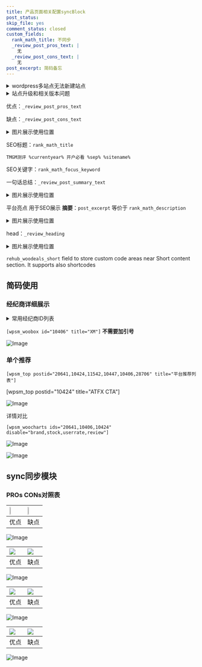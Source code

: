 ```yaml
---
title: 产品页面相关配置syncBlock
post_status: 
skip_file: yes
comment_status: closed
custom_fields:
  rank_math_title: 不同步
  _review_post_pros_text: |
    无
  _review_post_cons_text: |
    无
post_excerpt: 简码备忘
---
```

<details><summary>wordpress多站点无法新建站点</summary>

<li>和报错需要清理cookies一样的原因</li>
<li>wp-config.php里面<code>define( 'SUBDOMAIN_INSTALL', false );//子域名安装</code></li>
<li>新建子站点是用<code>define( 'SUBDOMAIN_INSTALL', true);//子域名安装</code> 完成以后，改成<code>false</code></li>
</details>

<details><summary>站点升级和相关版本问题</summary>

<p>wordpress：5.9.9
woocommerce：7.5.1
出现问题的地方：主题选项里面>><strong>Product layout >>compact style</strong></p>
<p>如何出现没有用过的字段 导致无法保存。先导出配置 然后进行修改，后面再次恢复即可。</p>
<p>出现部分字段无法显示时，需要返回默认布局后，对产品进行保存就好了。</p>
<p></p>
</details>

优点：`_review_post_pros_text`

缺点：`_review_post_cons_text`

<details><summary>图片展示使用位置</summary>

<img src="https://prod-files-secure.s3.us-west-2.amazonaws.com/39ed1227-6d7d-4570-be36-9ccd4a2c4241/f51d3d83-55d4-4bdf-9604-f37ec77ab556/Untitled.png?X-Amz-Algorithm=AWS4-HMAC-SHA256&X-Amz-Content-Sha256=UNSIGNED-PAYLOAD&X-Amz-Credential=ASIAZI2LB466YRFC4CTG%2F20250909%2Fus-west-2%2Fs3%2Faws4_request&X-Amz-Date=20250909T045519Z&X-Amz-Expires=3600&X-Amz-Security-Token=IQoJb3JpZ2luX2VjEGQaCXVzLXdlc3QtMiJGMEQCIGHzaXLuHQR1%2BaY05L6%2Fkk0gcDdRbVP7%2F%2BBj2d%2BZKKlPAiAPFoZRS7yES1DveMY78tmus7V7fsO8JY50Ln1I%2B3T%2BYCqIBAjN%2F%2F%2F%2F%2F%2F%2F%2F%2F%2F8BEAAaDDYzNzQyMzE4MzgwNSIM0HskIc1EbbVGNUotKtwDWj10dMaDGjPEZKbWGuK7mbIBAuSb33ND3Mv7ioZQk6xCPRRtf%2B39zA2McXbfXqD668S53YT4xtfBkOOK6uQAwrnyR7hLpCdOOh2C851Xhv%2F5LUyZ5rLYzUKUw5aVcHL8vyG%2FhKxcLOQWDrpWN46VDmOTlZW0WdOjOOMlRX5kxb%2BTZ48GE9EL8KqwqnY6XGH%2FLQhQgwcgbSSWhOIIa75PxbsXqCXvSkYe4BzimXKcfL7UediLtXtN3imAtHIhcihwOr97YmD2yMQVvWYqGcTIPlZjkbaFi72xsLbUd%2Bv4wDYKMP798eLgSRZAl9udvZyoAwVJFPyOxZR05ZzpGMGa0ev1Xy40pKnWovYRpGEE1E9hKYa4WPqcyQJ6Zkn3pwreZdHitzeUYDwcGoPd3I9rHmnJZuWkPblrMkcrwFm%2BPCZHWGXm3UgJHqAjH23lTJNuaBl4VD6smLMlyvwUGcEte4EZ27%2F2PDdB2qfhl2aUNakfHAqBuG9FWtX2J%2BV2bkGKEEKrWe87QxZfQUGzPJYlMR4Mx%2BSrHF94P85cTPM8xC02jwRYZqkoSPwCrPUQQOV6CoApupU7%2BgYn1jfq0cVywAgZpjJ4EzJhzTUvsPqSKkjkI6aMKxebu3RnZIEwkcb%2BxQY6pgFV2KmzZ7zEC7Zjh42y%2FlreOb4w76cO3yTwiukYGGmXv4rqJfb6BxI%2B8PV5hBHsJ770Vg67g0Wb9pSCNyL2pdrxdc4SoZ8PQym2yqlVYpklgV%2FwNvMuPHTNXmc4wOeui2m8mwPI%2F7JmlNd4CIJMaYHm5%2FXQpWe9sKsAloZU%2BtseWIYuTwuKvuQU8xWwchcZ5crbK6YzZdKXeUjilFqlkndse788aCYb&X-Amz-Signature=f92228503e144c11c3f8a91cc1c5893f10489e60930bc15bf31ebeda8858bdce&X-Amz-SignedHeaders=host&x-amz-checksum-mode=ENABLED&x-id=GetObject" alt="Image">
</details>

SEO标题：`rank_math_title`

`TMGM测评 %currentyear% 开户必看 %sep% %sitename%`

SEO关键字：`rank_math_focus_keyword`

一句话总结：`_review_post_summary_text`

<details><summary>图片展示使用位置</summary>

<img src="https://prod-files-secure.s3.us-west-2.amazonaws.com/39ed1227-6d7d-4570-be36-9ccd4a2c4241/4b96a922-296c-4f4e-8630-d1c870cbce01/Untitled.png?X-Amz-Algorithm=AWS4-HMAC-SHA256&X-Amz-Content-Sha256=UNSIGNED-PAYLOAD&X-Amz-Credential=ASIAZI2LB466VALQONS3%2F20250909%2Fus-west-2%2Fs3%2Faws4_request&X-Amz-Date=20250909T045519Z&X-Amz-Expires=3600&X-Amz-Security-Token=IQoJb3JpZ2luX2VjEGQaCXVzLXdlc3QtMiJIMEYCIQCZ6%2F%2BEjFbkCt73Denl56OL3NcLzDY93bV%2FTLDONn%2BSXQIhAKb8lwNOzpzbGYW%2BezTYsbb2ht8Dvk4wFquKmJGqqnPyKogECM3%2F%2F%2F%2F%2F%2F%2F%2F%2F%2FwEQABoMNjM3NDIzMTgzODA1Igz%2BANmE6ZX5iNLLDRkq3AM2xsPgy2JInuwSRBdvRvqqwewg6xYG03iq6rLHiHp1Qy7rtEfnCE7Mq1YADbUzDBIrque5vHcqLdNI7ionqDVA5yxvJTr37oY0ncgzBZ%2FNmmeV5M2k7r3K2SqVrJkJVWQVixqzmsaOqjxvI3ZWpkn%2FuoLyJ6WYzDrkDn%2FhB4VjSN3OEpJJPFJaLDxb2WGAgo4szcroAmFXbzVYQV8XJZsQ971OeGhFCLwvszqbJ6HoeLGGFZyGNJhAVBlnmjE%2FKvbVdx6WbksK3TfOOiUNCXd4Dfsz5mCQvVVk%2FWpCuxrdinxkMqReMk9dHY6PKiteQokpc7M5CQuHZtu%2BSHiQ78gTUQ1G5I6T8QtT%2BJqy6lGkAGcSkP5gn2ESrRKKybur%2FQpbXUu1EIFLVltXAXWjHujJB8UCEeVS8bmjJjDuNBSDaMwDXZWYok6FV9%2BivkBX984K84p4bhZuHCM%2FArAOiFbCLo3JitqPZH6oqRi1UvNlvyVvxK5%2F2THYGHFd7oI0mlVVn9CSYEgbBmDJCFQ4%2B17CgdSC%2B%2F%2Ba2%2F1e0z3qpnEIzssNV%2B086jOj0vD%2FG1V97%2FEQ4DYk92nA76CPwe78UGq348R3k4kpWNXjzpDDRLJ6GCKi0cH5IMOuuawE9DDax%2F7FBjqkAYobQvE2u7DwD7LX0HNv5sP4tbYDcdsVrPCBPIoSv1Z57fn2ZB3cw%2BuAvbInxSZupFPIKlOh1J2EbUapwM7pcRASp%2BJ1zHln1aMZdAbMFApTKgi3NuX9JnlKDJ6sv1ZvRRzkj4J7ZwYdQPaWKlNAuDT4Mywoe81UoQeq74nvkHcqsESTP%2BYPNCQRyD7%2BxNbEgdA5BqDlGQ50JKrLxSu1hCjYAmBL&X-Amz-Signature=c3312a6d93d624c8ce253704c688bc772e7e28a78649c4b66b92e89751be3f22&X-Amz-SignedHeaders=host&x-amz-checksum-mode=ENABLED&x-id=GetObject" alt="Image">
</details>

平台亮点 用于SEO展示 **摘要**：`post_excerpt`  等价于 `rank_math_description`

<details><summary>图片展示使用位置</summary>

<img src="https://prod-files-secure.s3.us-west-2.amazonaws.com/39ed1227-6d7d-4570-be36-9ccd4a2c4241/1ee11f63-b60a-4dfe-a7a7-d58ff23b5d88/Untitled.png?X-Amz-Algorithm=AWS4-HMAC-SHA256&X-Amz-Content-Sha256=UNSIGNED-PAYLOAD&X-Amz-Credential=ASIAZI2LB466S2I3VIO2%2F20250909%2Fus-west-2%2Fs3%2Faws4_request&X-Amz-Date=20250909T045520Z&X-Amz-Expires=3600&X-Amz-Security-Token=IQoJb3JpZ2luX2VjEGQaCXVzLXdlc3QtMiJHMEUCIQC30wMrw57A1c2XSkv63B6IKOUTblfaoiMDyd9ozc06%2FAIgBTpp7I%2BPyY8mz32MLfVc%2Brq96QVUlkVwbYRqcDm4OqAqiAQIzf%2F%2F%2F%2F%2F%2F%2F%2F%2F%2FARAAGgw2Mzc0MjMxODM4MDUiDGuhMej20n06vcu89SrcA0Le6i%2FK8jY02F29APqJ7Pp%2FqBoUHBlvxepotpWNJW55lPe8wNnIr3X4odeqaEyMkqGVmnI%2Blh5EKOJSnasVK4WnMplNtxxn%2BvLJic2gsO73m4E74G%2FfdlJhBPtQ5eX73kmzJ%2BxBuVE57QMF98B%2BAtg8KexZ7mExHQTFzZ3%2FpnFZmSc57XQAuHAk82lZ3TBRBSNi7rMqO6m6MF9OWVQKkW%2B2N2em83Wmpvx5BOpMMtftJOoGwmzuETE6N%2BhGsUxDNJQNtoMhl0c%2FI%2FuT0W88rvBbR6hMvsBX%2BNXD4dpICPt0k6WlhwAyDfiUIOoaw9LXO%2F8AkC9dA3PrW2Ijv6Oe%2B39sUKnoLsw6iY37V99%2BwhrmjwuTCBVMaVyX53Lig1LB5Wq3hoRVEn%2BUbUPIKJMQz7KZCKAtQFZxgOn0qLCeqMO0ozlSGUN1sn2zwA2LozxdjHZ8zUvp1SFP%2FNYE2A2JV2aN9%2BTa8AT31EdXoe9eeydsvU1EAEJumJ0ewcm5M0PL00HX74X9KYgHq5l4wxpNaKAhcELLO44zL6M%2FnorKTV8DVii3Dborz73Wg2cHcs7qVZOirjeiIoXjAmj01T02JRPvMW273vfqaAOuwlur4FIxErrAfkMCbRw1LIY3MK7G%2FsUGOqUBXU7S385387P4w7ZWg9l6f5XPYlK5ekrrnwYK67ijvJZbyo8VWlSFIbbbCs8feEjYz%2Bzz3SBdMoXPtcVqCgKVxLtqrFIjUQgBNI0BJWciaZQYK4Ay%2BB%2BAsdutg12usgRooec5OqlOLzvzvLm3Wq6vIFzIZz56QB8FVP%2FoxvgOosnJuH5G%2F0CZ6aeiTkeWi%2BXFlCIMaBWNDF5CaUzrFbKw8pfVbLih&X-Amz-Signature=dc8247e6d7299dd1a43598b251e78eeb9559251bf1cbc4fd4924e01418b60f0f&X-Amz-SignedHeaders=host&x-amz-checksum-mode=ENABLED&x-id=GetObject" alt="Image">
<img src="https://prod-files-secure.s3.us-west-2.amazonaws.com/39ed1227-6d7d-4570-be36-9ccd4a2c4241/ad4118b5-78d8-4fbe-801e-3b29b5d99c01/Untitled.png?X-Amz-Algorithm=AWS4-HMAC-SHA256&X-Amz-Content-Sha256=UNSIGNED-PAYLOAD&X-Amz-Credential=ASIAZI2LB466S2I3VIO2%2F20250909%2Fus-west-2%2Fs3%2Faws4_request&X-Amz-Date=20250909T045520Z&X-Amz-Expires=3600&X-Amz-Security-Token=IQoJb3JpZ2luX2VjEGQaCXVzLXdlc3QtMiJHMEUCIQC30wMrw57A1c2XSkv63B6IKOUTblfaoiMDyd9ozc06%2FAIgBTpp7I%2BPyY8mz32MLfVc%2Brq96QVUlkVwbYRqcDm4OqAqiAQIzf%2F%2F%2F%2F%2F%2F%2F%2F%2F%2FARAAGgw2Mzc0MjMxODM4MDUiDGuhMej20n06vcu89SrcA0Le6i%2FK8jY02F29APqJ7Pp%2FqBoUHBlvxepotpWNJW55lPe8wNnIr3X4odeqaEyMkqGVmnI%2Blh5EKOJSnasVK4WnMplNtxxn%2BvLJic2gsO73m4E74G%2FfdlJhBPtQ5eX73kmzJ%2BxBuVE57QMF98B%2BAtg8KexZ7mExHQTFzZ3%2FpnFZmSc57XQAuHAk82lZ3TBRBSNi7rMqO6m6MF9OWVQKkW%2B2N2em83Wmpvx5BOpMMtftJOoGwmzuETE6N%2BhGsUxDNJQNtoMhl0c%2FI%2FuT0W88rvBbR6hMvsBX%2BNXD4dpICPt0k6WlhwAyDfiUIOoaw9LXO%2F8AkC9dA3PrW2Ijv6Oe%2B39sUKnoLsw6iY37V99%2BwhrmjwuTCBVMaVyX53Lig1LB5Wq3hoRVEn%2BUbUPIKJMQz7KZCKAtQFZxgOn0qLCeqMO0ozlSGUN1sn2zwA2LozxdjHZ8zUvp1SFP%2FNYE2A2JV2aN9%2BTa8AT31EdXoe9eeydsvU1EAEJumJ0ewcm5M0PL00HX74X9KYgHq5l4wxpNaKAhcELLO44zL6M%2FnorKTV8DVii3Dborz73Wg2cHcs7qVZOirjeiIoXjAmj01T02JRPvMW273vfqaAOuwlur4FIxErrAfkMCbRw1LIY3MK7G%2FsUGOqUBXU7S385387P4w7ZWg9l6f5XPYlK5ekrrnwYK67ijvJZbyo8VWlSFIbbbCs8feEjYz%2Bzz3SBdMoXPtcVqCgKVxLtqrFIjUQgBNI0BJWciaZQYK4Ay%2BB%2BAsdutg12usgRooec5OqlOLzvzvLm3Wq6vIFzIZz56QB8FVP%2FoxvgOosnJuH5G%2F0CZ6aeiTkeWi%2BXFlCIMaBWNDF5CaUzrFbKw8pfVbLih&X-Amz-Signature=8da92d923fd03c0e4d978c29e5590a8aa6d0aea135847f3071925b4bcbed608b&X-Amz-SignedHeaders=host&x-amz-checksum-mode=ENABLED&x-id=GetObject" alt="Image">
<img src="https://prod-files-secure.s3.us-west-2.amazonaws.com/39ed1227-6d7d-4570-be36-9ccd4a2c4241/a38cf7c9-a79c-4b64-9e94-13589fe0758b/Untitled.png?X-Amz-Algorithm=AWS4-HMAC-SHA256&X-Amz-Content-Sha256=UNSIGNED-PAYLOAD&X-Amz-Credential=ASIAZI2LB466S2I3VIO2%2F20250909%2Fus-west-2%2Fs3%2Faws4_request&X-Amz-Date=20250909T045520Z&X-Amz-Expires=3600&X-Amz-Security-Token=IQoJb3JpZ2luX2VjEGQaCXVzLXdlc3QtMiJHMEUCIQC30wMrw57A1c2XSkv63B6IKOUTblfaoiMDyd9ozc06%2FAIgBTpp7I%2BPyY8mz32MLfVc%2Brq96QVUlkVwbYRqcDm4OqAqiAQIzf%2F%2F%2F%2F%2F%2F%2F%2F%2F%2FARAAGgw2Mzc0MjMxODM4MDUiDGuhMej20n06vcu89SrcA0Le6i%2FK8jY02F29APqJ7Pp%2FqBoUHBlvxepotpWNJW55lPe8wNnIr3X4odeqaEyMkqGVmnI%2Blh5EKOJSnasVK4WnMplNtxxn%2BvLJic2gsO73m4E74G%2FfdlJhBPtQ5eX73kmzJ%2BxBuVE57QMF98B%2BAtg8KexZ7mExHQTFzZ3%2FpnFZmSc57XQAuHAk82lZ3TBRBSNi7rMqO6m6MF9OWVQKkW%2B2N2em83Wmpvx5BOpMMtftJOoGwmzuETE6N%2BhGsUxDNJQNtoMhl0c%2FI%2FuT0W88rvBbR6hMvsBX%2BNXD4dpICPt0k6WlhwAyDfiUIOoaw9LXO%2F8AkC9dA3PrW2Ijv6Oe%2B39sUKnoLsw6iY37V99%2BwhrmjwuTCBVMaVyX53Lig1LB5Wq3hoRVEn%2BUbUPIKJMQz7KZCKAtQFZxgOn0qLCeqMO0ozlSGUN1sn2zwA2LozxdjHZ8zUvp1SFP%2FNYE2A2JV2aN9%2BTa8AT31EdXoe9eeydsvU1EAEJumJ0ewcm5M0PL00HX74X9KYgHq5l4wxpNaKAhcELLO44zL6M%2FnorKTV8DVii3Dborz73Wg2cHcs7qVZOirjeiIoXjAmj01T02JRPvMW273vfqaAOuwlur4FIxErrAfkMCbRw1LIY3MK7G%2FsUGOqUBXU7S385387P4w7ZWg9l6f5XPYlK5ekrrnwYK67ijvJZbyo8VWlSFIbbbCs8feEjYz%2Bzz3SBdMoXPtcVqCgKVxLtqrFIjUQgBNI0BJWciaZQYK4Ay%2BB%2BAsdutg12usgRooec5OqlOLzvzvLm3Wq6vIFzIZz56QB8FVP%2FoxvgOosnJuH5G%2F0CZ6aeiTkeWi%2BXFlCIMaBWNDF5CaUzrFbKw8pfVbLih&X-Amz-Signature=60b132049b707db7ec2aa7f9d8e210930d3db4b4adbdb4c87618f6a92977595c&X-Amz-SignedHeaders=host&x-amz-checksum-mode=ENABLED&x-id=GetObject" alt="Image">
<img src="https://prod-files-secure.s3.us-west-2.amazonaws.com/39ed1227-6d7d-4570-be36-9ccd4a2c4241/7da6fc1e-d2ac-42ae-8c75-cb5749aa18f6/Untitled.png?X-Amz-Algorithm=AWS4-HMAC-SHA256&X-Amz-Content-Sha256=UNSIGNED-PAYLOAD&X-Amz-Credential=ASIAZI2LB466S2I3VIO2%2F20250909%2Fus-west-2%2Fs3%2Faws4_request&X-Amz-Date=20250909T045520Z&X-Amz-Expires=3600&X-Amz-Security-Token=IQoJb3JpZ2luX2VjEGQaCXVzLXdlc3QtMiJHMEUCIQC30wMrw57A1c2XSkv63B6IKOUTblfaoiMDyd9ozc06%2FAIgBTpp7I%2BPyY8mz32MLfVc%2Brq96QVUlkVwbYRqcDm4OqAqiAQIzf%2F%2F%2F%2F%2F%2F%2F%2F%2F%2FARAAGgw2Mzc0MjMxODM4MDUiDGuhMej20n06vcu89SrcA0Le6i%2FK8jY02F29APqJ7Pp%2FqBoUHBlvxepotpWNJW55lPe8wNnIr3X4odeqaEyMkqGVmnI%2Blh5EKOJSnasVK4WnMplNtxxn%2BvLJic2gsO73m4E74G%2FfdlJhBPtQ5eX73kmzJ%2BxBuVE57QMF98B%2BAtg8KexZ7mExHQTFzZ3%2FpnFZmSc57XQAuHAk82lZ3TBRBSNi7rMqO6m6MF9OWVQKkW%2B2N2em83Wmpvx5BOpMMtftJOoGwmzuETE6N%2BhGsUxDNJQNtoMhl0c%2FI%2FuT0W88rvBbR6hMvsBX%2BNXD4dpICPt0k6WlhwAyDfiUIOoaw9LXO%2F8AkC9dA3PrW2Ijv6Oe%2B39sUKnoLsw6iY37V99%2BwhrmjwuTCBVMaVyX53Lig1LB5Wq3hoRVEn%2BUbUPIKJMQz7KZCKAtQFZxgOn0qLCeqMO0ozlSGUN1sn2zwA2LozxdjHZ8zUvp1SFP%2FNYE2A2JV2aN9%2BTa8AT31EdXoe9eeydsvU1EAEJumJ0ewcm5M0PL00HX74X9KYgHq5l4wxpNaKAhcELLO44zL6M%2FnorKTV8DVii3Dborz73Wg2cHcs7qVZOirjeiIoXjAmj01T02JRPvMW273vfqaAOuwlur4FIxErrAfkMCbRw1LIY3MK7G%2FsUGOqUBXU7S385387P4w7ZWg9l6f5XPYlK5ekrrnwYK67ijvJZbyo8VWlSFIbbbCs8feEjYz%2Bzz3SBdMoXPtcVqCgKVxLtqrFIjUQgBNI0BJWciaZQYK4Ay%2BB%2BAsdutg12usgRooec5OqlOLzvzvLm3Wq6vIFzIZz56QB8FVP%2FoxvgOosnJuH5G%2F0CZ6aeiTkeWi%2BXFlCIMaBWNDF5CaUzrFbKw8pfVbLih&X-Amz-Signature=23da1d42b33dd80c5fd4bd071b2b3c557c68070f4aa1a5ac563c6a361ecceacf&X-Amz-SignedHeaders=host&x-amz-checksum-mode=ENABLED&x-id=GetObject" alt="Image">
<img src="https://prod-files-secure.s3.us-west-2.amazonaws.com/39ed1227-6d7d-4570-be36-9ccd4a2c4241/7e97f40a-eaee-47f5-b2f9-475f96808fa7/Untitled.png?X-Amz-Algorithm=AWS4-HMAC-SHA256&X-Amz-Content-Sha256=UNSIGNED-PAYLOAD&X-Amz-Credential=ASIAZI2LB466S2I3VIO2%2F20250909%2Fus-west-2%2Fs3%2Faws4_request&X-Amz-Date=20250909T045520Z&X-Amz-Expires=3600&X-Amz-Security-Token=IQoJb3JpZ2luX2VjEGQaCXVzLXdlc3QtMiJHMEUCIQC30wMrw57A1c2XSkv63B6IKOUTblfaoiMDyd9ozc06%2FAIgBTpp7I%2BPyY8mz32MLfVc%2Brq96QVUlkVwbYRqcDm4OqAqiAQIzf%2F%2F%2F%2F%2F%2F%2F%2F%2F%2FARAAGgw2Mzc0MjMxODM4MDUiDGuhMej20n06vcu89SrcA0Le6i%2FK8jY02F29APqJ7Pp%2FqBoUHBlvxepotpWNJW55lPe8wNnIr3X4odeqaEyMkqGVmnI%2Blh5EKOJSnasVK4WnMplNtxxn%2BvLJic2gsO73m4E74G%2FfdlJhBPtQ5eX73kmzJ%2BxBuVE57QMF98B%2BAtg8KexZ7mExHQTFzZ3%2FpnFZmSc57XQAuHAk82lZ3TBRBSNi7rMqO6m6MF9OWVQKkW%2B2N2em83Wmpvx5BOpMMtftJOoGwmzuETE6N%2BhGsUxDNJQNtoMhl0c%2FI%2FuT0W88rvBbR6hMvsBX%2BNXD4dpICPt0k6WlhwAyDfiUIOoaw9LXO%2F8AkC9dA3PrW2Ijv6Oe%2B39sUKnoLsw6iY37V99%2BwhrmjwuTCBVMaVyX53Lig1LB5Wq3hoRVEn%2BUbUPIKJMQz7KZCKAtQFZxgOn0qLCeqMO0ozlSGUN1sn2zwA2LozxdjHZ8zUvp1SFP%2FNYE2A2JV2aN9%2BTa8AT31EdXoe9eeydsvU1EAEJumJ0ewcm5M0PL00HX74X9KYgHq5l4wxpNaKAhcELLO44zL6M%2FnorKTV8DVii3Dborz73Wg2cHcs7qVZOirjeiIoXjAmj01T02JRPvMW273vfqaAOuwlur4FIxErrAfkMCbRw1LIY3MK7G%2FsUGOqUBXU7S385387P4w7ZWg9l6f5XPYlK5ekrrnwYK67ijvJZbyo8VWlSFIbbbCs8feEjYz%2Bzz3SBdMoXPtcVqCgKVxLtqrFIjUQgBNI0BJWciaZQYK4Ay%2BB%2BAsdutg12usgRooec5OqlOLzvzvLm3Wq6vIFzIZz56QB8FVP%2FoxvgOosnJuH5G%2F0CZ6aeiTkeWi%2BXFlCIMaBWNDF5CaUzrFbKw8pfVbLih&X-Amz-Signature=6f53192a3d0401b610afa03b934de70ecb00bdc28579e8d87f5266c44c16a148&X-Amz-SignedHeaders=host&x-amz-checksum-mode=ENABLED&x-id=GetObject" alt="Image">
</details>

head：`_review_heading`

<details><summary>图片展示使用位置</summary>

<img src="https://prod-files-secure.s3.us-west-2.amazonaws.com/39ed1227-6d7d-4570-be36-9ccd4a2c4241/3a4650ad-9887-415c-889a-edd51fa54f27/Untitled.png?X-Amz-Algorithm=AWS4-HMAC-SHA256&X-Amz-Content-Sha256=UNSIGNED-PAYLOAD&X-Amz-Credential=ASIAZI2LB466WV4GONEH%2F20250909%2Fus-west-2%2Fs3%2Faws4_request&X-Amz-Date=20250909T045520Z&X-Amz-Expires=3600&X-Amz-Security-Token=IQoJb3JpZ2luX2VjEGQaCXVzLXdlc3QtMiJIMEYCIQC%2Bv%2FG2yiS1lhTg5iAANBHGxqZxOIE8reULfwUJsI%2FrxgIhAIxLRkGIMvlHkREsQBKh5yU47UtULxJyVsl09Jb%2FC%2F1OKogECM3%2F%2F%2F%2F%2F%2F%2F%2F%2F%2FwEQABoMNjM3NDIzMTgzODA1IgwDq3A6m6KLpIm2D7Qq3AOOQf%2FG5JZmfdckcJLVPOB5jo6EL4uR4a5n5hkNcg31%2FZyMU6hrmo0hAurUdFozEEb2g6%2ByLPQLD74uzdnpM9Ih7cdxLgDniFYy334aIxv13j9QWxZ97b4dgLrs6uqbVheM8Z%2Bk6ZaCp9zxr1LljwSJUfQc5%2FtUdp6wZEbWFkM6JL%2FQAGNhUrN7LcbNHdkGsb6474Z3x%2FcTbEuwYWjIb3YnIgbCPc4kB4WMywkM46OR0TQhtUUH%2FPlVAA7%2BDepr2d8on02L7IEeU0R1XPNa7dYnV%2FQb01Gx4kw86pdqgen2H1UH1RRGbqLCXyO%2F2hQuyb2KEm8pX2g33%2FMx4BO9p7KnKWG08%2F3q366FkWvosg6JrntO92tbVQ1vWqQB5fApFIMRPrYFho2QYfX27%2BWnPEYJJv4EyDw9axBqvmG0slZIzyLya2E1okBAjeS4ysl6kBhPsQcZtjy%2Fp%2BTFcwdzS2JFXmBTWZ8Te2dySdwJYs6OHCb5bRSr1YDJDAoEsEOgJol4LN1ZU2q6VC6%2FkLkAT87GltzxnvBrmSfqqMKRzTzLDs0anap%2F7VaHUZw%2FmitMqdogQsIba66u7adXGtX4%2FRF9Hsj7d0uBigIFeHEfmo66H5aEq%2FbqNx2FTv62ZjD3xv7FBjqkAY4pwRCeDF4GYG9PNew79gQ7417AzvxfrHoovIVlZaRMbAMVXYy2TeJQysW4KfBf84KjkA7Zr%2FL2vRM6AWdlz2Y%2BxOxVlKjKdqM9cXVv4%2BFOIayYKs%2Bi1C1ulY%2BVsZKD5Yy5u%2BuNmMdeE5Kd36ef4vYuVdCIQSnqvbXxtfYsvaQfQb%2BF36ERuy%2BI%2FGgFdGqI4fegydj1aNAHcdwqkBcr6K41Yi0K&X-Amz-Signature=fadc1295761d9c7f0c8317c84619b59b1b9ec564777b2c762e72d50c20fa8526&X-Amz-SignedHeaders=host&x-amz-checksum-mode=ENABLED&x-id=GetObject" alt="Image">
</details>

`rehub_woodeals_short`	field to store custom code areas near Short content section. It supports also shortcodes



## 简码使用

### 经纪商详细展示

<details><summary>常用经纪商ID列表</summary>

<pre><code class="php">嘉盛 ===> 20641  [wpsm_woobox id="20641" title="嘉盛"]
易信easymarkets ===> 11542  [wpsm_woobox id="11542" title="易信easymarkets"]
ATFX外汇 ===> 10424  [wpsm_woobox id="10424" title="ATFX"]
XM ===> 10406  [wpsm_woobox id="10406" title="XM"]
TMGM ===> 29622  [wpsm_woobox id="29622" title="TMGM"]
HYCM ===> 10447  [wpsm_woobox id="10447" title="HYCM"]
fpmarkets澳福外汇 ===> 20639  [wpsm_woobox id="20639" title="fpmarkets澳福外汇"]</code></pre>
</details>

`[wpsm_woobox id="10406" title="XM"]` **不需要加引号**

![Image](https://prod-files-secure.s3.us-west-2.amazonaws.com/39ed1227-6d7d-4570-be36-9ccd4a2c4241/4f898f9d-0fa7-4e43-acd3-ac6bc7be575a/Untitled.png?X-Amz-Algorithm=AWS4-HMAC-SHA256&X-Amz-Content-Sha256=UNSIGNED-PAYLOAD&X-Amz-Credential=ASIAZI2LB4665GQD5WQV%2F20250909%2Fus-west-2%2Fs3%2Faws4_request&X-Amz-Date=20250909T045516Z&X-Amz-Expires=3600&X-Amz-Security-Token=IQoJb3JpZ2luX2VjEGQaCXVzLXdlc3QtMiJHMEUCIFyF3sq4ZFz%2F99WB6NUB5ePc9h5lT6oqBIDT8qvZv7CzAiEAyump6YcCWqIPiYp8XulYM4bwl9fK7sLwZEAd4UdneeoqiAQIzf%2F%2F%2F%2F%2F%2F%2F%2F%2F%2FARAAGgw2Mzc0MjMxODM4MDUiDK471KqVcivojtW2XircA4OIOY8bX0COq0Dv%2BDZBfsXONkUjm3ygfKF0J%2F1fES9wJ69Ds%2FA%2F7L09h09w9bfC10cGZBpTM9AD6Cw15mYVb5XWr97i3WILOIK5eTr%2BnpB7uqz00biBU6L69bY6x1srpPaqxKJfNrPR2LVB9%2BEepfHlP5QYFypn28NvWXxB7pb%2B1iOrEQQVE7HCsEhXRArF015jfgFSTjS53zOvCB8WwZumu61klDPw7vUJLNKupczfDCylF5MWb%2BbzMznRSwRckG570ofIbl9SoFmseK4y9%2FgJJEG3vQ4LYBd1YGlb2U38Qak37GCzm%2BS7cTjMtdPO2uUN3SxakOe%2BK5w6usJTh2BDy3%2FLq%2FB7bwzTi5KIyWhtlBAK3ZnW18g4Q%2F0WvG5HCLyPtJhu3AdErPkaNeckyltqeC6C8eRW6%2B9vkZNn419KS%2BCsIJsSAS0%2FiijfUP2LaWWtnrKzjukqzklJWpCiMaJrO4e%2Bfygaufk%2F7zO9ZDtKE1HXIUPcEhCmDW3VyNwJLtuWYtJvQLGI%2Bb%2FhpTjeO%2FVyus4xIl6SpnXXlCz%2BI%2B93Zf5T2rvbr24xGBrvfkNM3CtybSU60UCQxBwQA%2FSoVuAXDT4ne6TAsxPAvwZrYb4ilFfsqTFs1Y9wl3OpMOHG%2FsUGOqUBrLpHqLxLk%2BC5QqpV6CDoEllh5Aevfd6Z1ehTji5q2uvRXxt62N%2B37YuMwJUvrvseLy8TKuP5xN94oVrsQ7q5rSm6lBZ0Cw58rpfVzoGArAZdsGDgq7lf5nqUSk42pJaov6UYwu%2BDotGGkwvLrJsfSrxlBs%2FCPeyL15Bew%2FlYzUCLcW46avTd0YbptjUqJH8cWdbyippd4rHj4y%2FYFtubC2ybCk9H&X-Amz-Signature=5f8f94705fdd08a2c2f45255df1f791bf8dac47281ab0ef178cdb3a17fb6fb84&X-Amz-SignedHeaders=host&x-amz-checksum-mode=ENABLED&x-id=GetObject)

### 单个推荐
`[wpsm_top postid="20641,10424,11542,10447,10406,28706" title="平台推荐列表"]`

[wpsm_top postid="10424" title="ATFX CTA"]

![Image](https://prod-files-secure.s3.us-west-2.amazonaws.com/39ed1227-6d7d-4570-be36-9ccd4a2c4241/5ac620dc-51a8-48b6-b55d-91f47299193c/Untitled.png?X-Amz-Algorithm=AWS4-HMAC-SHA256&X-Amz-Content-Sha256=UNSIGNED-PAYLOAD&X-Amz-Credential=ASIAZI2LB4665GQD5WQV%2F20250909%2Fus-west-2%2Fs3%2Faws4_request&X-Amz-Date=20250909T045516Z&X-Amz-Expires=3600&X-Amz-Security-Token=IQoJb3JpZ2luX2VjEGQaCXVzLXdlc3QtMiJHMEUCIFyF3sq4ZFz%2F99WB6NUB5ePc9h5lT6oqBIDT8qvZv7CzAiEAyump6YcCWqIPiYp8XulYM4bwl9fK7sLwZEAd4UdneeoqiAQIzf%2F%2F%2F%2F%2F%2F%2F%2F%2F%2FARAAGgw2Mzc0MjMxODM4MDUiDK471KqVcivojtW2XircA4OIOY8bX0COq0Dv%2BDZBfsXONkUjm3ygfKF0J%2F1fES9wJ69Ds%2FA%2F7L09h09w9bfC10cGZBpTM9AD6Cw15mYVb5XWr97i3WILOIK5eTr%2BnpB7uqz00biBU6L69bY6x1srpPaqxKJfNrPR2LVB9%2BEepfHlP5QYFypn28NvWXxB7pb%2B1iOrEQQVE7HCsEhXRArF015jfgFSTjS53zOvCB8WwZumu61klDPw7vUJLNKupczfDCylF5MWb%2BbzMznRSwRckG570ofIbl9SoFmseK4y9%2FgJJEG3vQ4LYBd1YGlb2U38Qak37GCzm%2BS7cTjMtdPO2uUN3SxakOe%2BK5w6usJTh2BDy3%2FLq%2FB7bwzTi5KIyWhtlBAK3ZnW18g4Q%2F0WvG5HCLyPtJhu3AdErPkaNeckyltqeC6C8eRW6%2B9vkZNn419KS%2BCsIJsSAS0%2FiijfUP2LaWWtnrKzjukqzklJWpCiMaJrO4e%2Bfygaufk%2F7zO9ZDtKE1HXIUPcEhCmDW3VyNwJLtuWYtJvQLGI%2Bb%2FhpTjeO%2FVyus4xIl6SpnXXlCz%2BI%2B93Zf5T2rvbr24xGBrvfkNM3CtybSU60UCQxBwQA%2FSoVuAXDT4ne6TAsxPAvwZrYb4ilFfsqTFs1Y9wl3OpMOHG%2FsUGOqUBrLpHqLxLk%2BC5QqpV6CDoEllh5Aevfd6Z1ehTji5q2uvRXxt62N%2B37YuMwJUvrvseLy8TKuP5xN94oVrsQ7q5rSm6lBZ0Cw58rpfVzoGArAZdsGDgq7lf5nqUSk42pJaov6UYwu%2BDotGGkwvLrJsfSrxlBs%2FCPeyL15Bew%2FlYzUCLcW46avTd0YbptjUqJH8cWdbyippd4rHj4y%2FYFtubC2ybCk9H&X-Amz-Signature=41ba347e0cd289851db28fecffceab575eebf22e859fee1e8a4475c3af9926cb&X-Amz-SignedHeaders=host&x-amz-checksum-mode=ENABLED&x-id=GetObject)

详情对比

`[wpsm_woocharts ids="20641,10406,10424" disable="brand,stock,userrate,review"]`

![Image](https://prod-files-secure.s3.us-west-2.amazonaws.com/39ed1227-6d7d-4570-be36-9ccd4a2c4241/bf3ba45f-b9f3-4295-8aef-b4a495fd25f4/Untitled.png?X-Amz-Algorithm=AWS4-HMAC-SHA256&X-Amz-Content-Sha256=UNSIGNED-PAYLOAD&X-Amz-Credential=ASIAZI2LB4665GQD5WQV%2F20250909%2Fus-west-2%2Fs3%2Faws4_request&X-Amz-Date=20250909T045516Z&X-Amz-Expires=3600&X-Amz-Security-Token=IQoJb3JpZ2luX2VjEGQaCXVzLXdlc3QtMiJHMEUCIFyF3sq4ZFz%2F99WB6NUB5ePc9h5lT6oqBIDT8qvZv7CzAiEAyump6YcCWqIPiYp8XulYM4bwl9fK7sLwZEAd4UdneeoqiAQIzf%2F%2F%2F%2F%2F%2F%2F%2F%2F%2FARAAGgw2Mzc0MjMxODM4MDUiDK471KqVcivojtW2XircA4OIOY8bX0COq0Dv%2BDZBfsXONkUjm3ygfKF0J%2F1fES9wJ69Ds%2FA%2F7L09h09w9bfC10cGZBpTM9AD6Cw15mYVb5XWr97i3WILOIK5eTr%2BnpB7uqz00biBU6L69bY6x1srpPaqxKJfNrPR2LVB9%2BEepfHlP5QYFypn28NvWXxB7pb%2B1iOrEQQVE7HCsEhXRArF015jfgFSTjS53zOvCB8WwZumu61klDPw7vUJLNKupczfDCylF5MWb%2BbzMznRSwRckG570ofIbl9SoFmseK4y9%2FgJJEG3vQ4LYBd1YGlb2U38Qak37GCzm%2BS7cTjMtdPO2uUN3SxakOe%2BK5w6usJTh2BDy3%2FLq%2FB7bwzTi5KIyWhtlBAK3ZnW18g4Q%2F0WvG5HCLyPtJhu3AdErPkaNeckyltqeC6C8eRW6%2B9vkZNn419KS%2BCsIJsSAS0%2FiijfUP2LaWWtnrKzjukqzklJWpCiMaJrO4e%2Bfygaufk%2F7zO9ZDtKE1HXIUPcEhCmDW3VyNwJLtuWYtJvQLGI%2Bb%2FhpTjeO%2FVyus4xIl6SpnXXlCz%2BI%2B93Zf5T2rvbr24xGBrvfkNM3CtybSU60UCQxBwQA%2FSoVuAXDT4ne6TAsxPAvwZrYb4ilFfsqTFs1Y9wl3OpMOHG%2FsUGOqUBrLpHqLxLk%2BC5QqpV6CDoEllh5Aevfd6Z1ehTji5q2uvRXxt62N%2B37YuMwJUvrvseLy8TKuP5xN94oVrsQ7q5rSm6lBZ0Cw58rpfVzoGArAZdsGDgq7lf5nqUSk42pJaov6UYwu%2BDotGGkwvLrJsfSrxlBs%2FCPeyL15Bew%2FlYzUCLcW46avTd0YbptjUqJH8cWdbyippd4rHj4y%2FYFtubC2ybCk9H&X-Amz-Signature=b304094daa036ea8bfb1892f246095180c27d689543283c52dbac1aebefc17c0&X-Amz-SignedHeaders=host&x-amz-checksum-mode=ENABLED&x-id=GetObject)

![Image](https://prod-files-secure.s3.us-west-2.amazonaws.com/39ed1227-6d7d-4570-be36-9ccd4a2c4241/30bc56ef-f383-4b48-9768-2ebc9e436ec0/Untitled.png?X-Amz-Algorithm=AWS4-HMAC-SHA256&X-Amz-Content-Sha256=UNSIGNED-PAYLOAD&X-Amz-Credential=ASIAZI2LB4665GQD5WQV%2F20250909%2Fus-west-2%2Fs3%2Faws4_request&X-Amz-Date=20250909T045516Z&X-Amz-Expires=3600&X-Amz-Security-Token=IQoJb3JpZ2luX2VjEGQaCXVzLXdlc3QtMiJHMEUCIFyF3sq4ZFz%2F99WB6NUB5ePc9h5lT6oqBIDT8qvZv7CzAiEAyump6YcCWqIPiYp8XulYM4bwl9fK7sLwZEAd4UdneeoqiAQIzf%2F%2F%2F%2F%2F%2F%2F%2F%2F%2FARAAGgw2Mzc0MjMxODM4MDUiDK471KqVcivojtW2XircA4OIOY8bX0COq0Dv%2BDZBfsXONkUjm3ygfKF0J%2F1fES9wJ69Ds%2FA%2F7L09h09w9bfC10cGZBpTM9AD6Cw15mYVb5XWr97i3WILOIK5eTr%2BnpB7uqz00biBU6L69bY6x1srpPaqxKJfNrPR2LVB9%2BEepfHlP5QYFypn28NvWXxB7pb%2B1iOrEQQVE7HCsEhXRArF015jfgFSTjS53zOvCB8WwZumu61klDPw7vUJLNKupczfDCylF5MWb%2BbzMznRSwRckG570ofIbl9SoFmseK4y9%2FgJJEG3vQ4LYBd1YGlb2U38Qak37GCzm%2BS7cTjMtdPO2uUN3SxakOe%2BK5w6usJTh2BDy3%2FLq%2FB7bwzTi5KIyWhtlBAK3ZnW18g4Q%2F0WvG5HCLyPtJhu3AdErPkaNeckyltqeC6C8eRW6%2B9vkZNn419KS%2BCsIJsSAS0%2FiijfUP2LaWWtnrKzjukqzklJWpCiMaJrO4e%2Bfygaufk%2F7zO9ZDtKE1HXIUPcEhCmDW3VyNwJLtuWYtJvQLGI%2Bb%2FhpTjeO%2FVyus4xIl6SpnXXlCz%2BI%2B93Zf5T2rvbr24xGBrvfkNM3CtybSU60UCQxBwQA%2FSoVuAXDT4ne6TAsxPAvwZrYb4ilFfsqTFs1Y9wl3OpMOHG%2FsUGOqUBrLpHqLxLk%2BC5QqpV6CDoEllh5Aevfd6Z1ehTji5q2uvRXxt62N%2B37YuMwJUvrvseLy8TKuP5xN94oVrsQ7q5rSm6lBZ0Cw58rpfVzoGArAZdsGDgq7lf5nqUSk42pJaov6UYwu%2BDotGGkwvLrJsfSrxlBs%2FCPeyL15Bew%2FlYzUCLcW46avTd0YbptjUqJH8cWdbyippd4rHj4y%2FYFtubC2ybCk9H&X-Amz-Signature=14e5970a3b5868e893287d9e130886001e6a01caea471c484a7344fff129681e&X-Amz-SignedHeaders=host&x-amz-checksum-mode=ENABLED&x-id=GetObject)

## sync同步模块

### PROs CONs对照表

| <img src="https://cdn.ifttt.fun/gh/jarlin8/OSS@main/icons/customize/pros.svg" height="auto" width="37.3%"> | <img src="https://cdn.ifttt.fun/gh/jarlin8/OSS@main/icons/customize/cons.svg" height="auto" width="28.8%"> |
| :--- | :--- |
| 优点 | 缺点 |

![Image](https://prod-files-secure.s3.us-west-2.amazonaws.com/39ed1227-6d7d-4570-be36-9ccd4a2c4241/8742b755-dfb5-4004-9a5f-d6e561664bd8/Untitled.png?X-Amz-Algorithm=AWS4-HMAC-SHA256&X-Amz-Content-Sha256=UNSIGNED-PAYLOAD&X-Amz-Credential=ASIAZI2LB4665GQD5WQV%2F20250909%2Fus-west-2%2Fs3%2Faws4_request&X-Amz-Date=20250909T045516Z&X-Amz-Expires=3600&X-Amz-Security-Token=IQoJb3JpZ2luX2VjEGQaCXVzLXdlc3QtMiJHMEUCIFyF3sq4ZFz%2F99WB6NUB5ePc9h5lT6oqBIDT8qvZv7CzAiEAyump6YcCWqIPiYp8XulYM4bwl9fK7sLwZEAd4UdneeoqiAQIzf%2F%2F%2F%2F%2F%2F%2F%2F%2F%2FARAAGgw2Mzc0MjMxODM4MDUiDK471KqVcivojtW2XircA4OIOY8bX0COq0Dv%2BDZBfsXONkUjm3ygfKF0J%2F1fES9wJ69Ds%2FA%2F7L09h09w9bfC10cGZBpTM9AD6Cw15mYVb5XWr97i3WILOIK5eTr%2BnpB7uqz00biBU6L69bY6x1srpPaqxKJfNrPR2LVB9%2BEepfHlP5QYFypn28NvWXxB7pb%2B1iOrEQQVE7HCsEhXRArF015jfgFSTjS53zOvCB8WwZumu61klDPw7vUJLNKupczfDCylF5MWb%2BbzMznRSwRckG570ofIbl9SoFmseK4y9%2FgJJEG3vQ4LYBd1YGlb2U38Qak37GCzm%2BS7cTjMtdPO2uUN3SxakOe%2BK5w6usJTh2BDy3%2FLq%2FB7bwzTi5KIyWhtlBAK3ZnW18g4Q%2F0WvG5HCLyPtJhu3AdErPkaNeckyltqeC6C8eRW6%2B9vkZNn419KS%2BCsIJsSAS0%2FiijfUP2LaWWtnrKzjukqzklJWpCiMaJrO4e%2Bfygaufk%2F7zO9ZDtKE1HXIUPcEhCmDW3VyNwJLtuWYtJvQLGI%2Bb%2FhpTjeO%2FVyus4xIl6SpnXXlCz%2BI%2B93Zf5T2rvbr24xGBrvfkNM3CtybSU60UCQxBwQA%2FSoVuAXDT4ne6TAsxPAvwZrYb4ilFfsqTFs1Y9wl3OpMOHG%2FsUGOqUBrLpHqLxLk%2BC5QqpV6CDoEllh5Aevfd6Z1ehTji5q2uvRXxt62N%2B37YuMwJUvrvseLy8TKuP5xN94oVrsQ7q5rSm6lBZ0Cw58rpfVzoGArAZdsGDgq7lf5nqUSk42pJaov6UYwu%2BDotGGkwvLrJsfSrxlBs%2FCPeyL15Bew%2FlYzUCLcW46avTd0YbptjUqJH8cWdbyippd4rHj4y%2FYFtubC2ybCk9H&X-Amz-Signature=e8ba881cd48e1abd3653cb33a50570132ce47d55d2e2b9f0e36b7a5667c9e037&X-Amz-SignedHeaders=host&x-amz-checksum-mode=ENABLED&x-id=GetObject)

| <img src="https://cdn.ifttt.fun/gh/jarlin8/OSS@main/icons/customize/pros1.svg" height="auto"> | <img src="https://cdn.ifttt.fun/gh/jarlin8/OSS@main/icons/customize/cons1.svg" height="auto"> |
| :--- | :--- |
| 优点 | 缺点 |

![Image](https://prod-files-secure.s3.us-west-2.amazonaws.com/39ed1227-6d7d-4570-be36-9ccd4a2c4241/806358f8-c9c4-4e17-bb35-c6c76a5397a5/Untitled.png?X-Amz-Algorithm=AWS4-HMAC-SHA256&X-Amz-Content-Sha256=UNSIGNED-PAYLOAD&X-Amz-Credential=ASIAZI2LB4665GQD5WQV%2F20250909%2Fus-west-2%2Fs3%2Faws4_request&X-Amz-Date=20250909T045516Z&X-Amz-Expires=3600&X-Amz-Security-Token=IQoJb3JpZ2luX2VjEGQaCXVzLXdlc3QtMiJHMEUCIFyF3sq4ZFz%2F99WB6NUB5ePc9h5lT6oqBIDT8qvZv7CzAiEAyump6YcCWqIPiYp8XulYM4bwl9fK7sLwZEAd4UdneeoqiAQIzf%2F%2F%2F%2F%2F%2F%2F%2F%2F%2FARAAGgw2Mzc0MjMxODM4MDUiDK471KqVcivojtW2XircA4OIOY8bX0COq0Dv%2BDZBfsXONkUjm3ygfKF0J%2F1fES9wJ69Ds%2FA%2F7L09h09w9bfC10cGZBpTM9AD6Cw15mYVb5XWr97i3WILOIK5eTr%2BnpB7uqz00biBU6L69bY6x1srpPaqxKJfNrPR2LVB9%2BEepfHlP5QYFypn28NvWXxB7pb%2B1iOrEQQVE7HCsEhXRArF015jfgFSTjS53zOvCB8WwZumu61klDPw7vUJLNKupczfDCylF5MWb%2BbzMznRSwRckG570ofIbl9SoFmseK4y9%2FgJJEG3vQ4LYBd1YGlb2U38Qak37GCzm%2BS7cTjMtdPO2uUN3SxakOe%2BK5w6usJTh2BDy3%2FLq%2FB7bwzTi5KIyWhtlBAK3ZnW18g4Q%2F0WvG5HCLyPtJhu3AdErPkaNeckyltqeC6C8eRW6%2B9vkZNn419KS%2BCsIJsSAS0%2FiijfUP2LaWWtnrKzjukqzklJWpCiMaJrO4e%2Bfygaufk%2F7zO9ZDtKE1HXIUPcEhCmDW3VyNwJLtuWYtJvQLGI%2Bb%2FhpTjeO%2FVyus4xIl6SpnXXlCz%2BI%2B93Zf5T2rvbr24xGBrvfkNM3CtybSU60UCQxBwQA%2FSoVuAXDT4ne6TAsxPAvwZrYb4ilFfsqTFs1Y9wl3OpMOHG%2FsUGOqUBrLpHqLxLk%2BC5QqpV6CDoEllh5Aevfd6Z1ehTji5q2uvRXxt62N%2B37YuMwJUvrvseLy8TKuP5xN94oVrsQ7q5rSm6lBZ0Cw58rpfVzoGArAZdsGDgq7lf5nqUSk42pJaov6UYwu%2BDotGGkwvLrJsfSrxlBs%2FCPeyL15Bew%2FlYzUCLcW46avTd0YbptjUqJH8cWdbyippd4rHj4y%2FYFtubC2ybCk9H&X-Amz-Signature=ff7a4f4c1746d6ad1634e58752e154c0d38af91e4e6456a47975dc22fb7e36fd&X-Amz-SignedHeaders=host&x-amz-checksum-mode=ENABLED&x-id=GetObject)

| <img src="https://cdn.ifttt.fun/gh/jarlin8/OSS@main/icons/customize/pros2.svg" height="auto"> | <img src="https://cdn.ifttt.fun/gh/jarlin8/OSS@main/icons/customize/cons2.svg" height="auto"> |
| :--- | :--- |
| 优点 | 缺点 |

![Image](https://prod-files-secure.s3.us-west-2.amazonaws.com/39ed1227-6d7d-4570-be36-9ccd4a2c4241/a9245ec9-70dd-4005-b534-0d54315fc5f3/Untitled.png?X-Amz-Algorithm=AWS4-HMAC-SHA256&X-Amz-Content-Sha256=UNSIGNED-PAYLOAD&X-Amz-Credential=ASIAZI2LB4665GQD5WQV%2F20250909%2Fus-west-2%2Fs3%2Faws4_request&X-Amz-Date=20250909T045516Z&X-Amz-Expires=3600&X-Amz-Security-Token=IQoJb3JpZ2luX2VjEGQaCXVzLXdlc3QtMiJHMEUCIFyF3sq4ZFz%2F99WB6NUB5ePc9h5lT6oqBIDT8qvZv7CzAiEAyump6YcCWqIPiYp8XulYM4bwl9fK7sLwZEAd4UdneeoqiAQIzf%2F%2F%2F%2F%2F%2F%2F%2F%2F%2FARAAGgw2Mzc0MjMxODM4MDUiDK471KqVcivojtW2XircA4OIOY8bX0COq0Dv%2BDZBfsXONkUjm3ygfKF0J%2F1fES9wJ69Ds%2FA%2F7L09h09w9bfC10cGZBpTM9AD6Cw15mYVb5XWr97i3WILOIK5eTr%2BnpB7uqz00biBU6L69bY6x1srpPaqxKJfNrPR2LVB9%2BEepfHlP5QYFypn28NvWXxB7pb%2B1iOrEQQVE7HCsEhXRArF015jfgFSTjS53zOvCB8WwZumu61klDPw7vUJLNKupczfDCylF5MWb%2BbzMznRSwRckG570ofIbl9SoFmseK4y9%2FgJJEG3vQ4LYBd1YGlb2U38Qak37GCzm%2BS7cTjMtdPO2uUN3SxakOe%2BK5w6usJTh2BDy3%2FLq%2FB7bwzTi5KIyWhtlBAK3ZnW18g4Q%2F0WvG5HCLyPtJhu3AdErPkaNeckyltqeC6C8eRW6%2B9vkZNn419KS%2BCsIJsSAS0%2FiijfUP2LaWWtnrKzjukqzklJWpCiMaJrO4e%2Bfygaufk%2F7zO9ZDtKE1HXIUPcEhCmDW3VyNwJLtuWYtJvQLGI%2Bb%2FhpTjeO%2FVyus4xIl6SpnXXlCz%2BI%2B93Zf5T2rvbr24xGBrvfkNM3CtybSU60UCQxBwQA%2FSoVuAXDT4ne6TAsxPAvwZrYb4ilFfsqTFs1Y9wl3OpMOHG%2FsUGOqUBrLpHqLxLk%2BC5QqpV6CDoEllh5Aevfd6Z1ehTji5q2uvRXxt62N%2B37YuMwJUvrvseLy8TKuP5xN94oVrsQ7q5rSm6lBZ0Cw58rpfVzoGArAZdsGDgq7lf5nqUSk42pJaov6UYwu%2BDotGGkwvLrJsfSrxlBs%2FCPeyL15Bew%2FlYzUCLcW46avTd0YbptjUqJH8cWdbyippd4rHj4y%2FYFtubC2ybCk9H&X-Amz-Signature=5d8d7a6b1685bacf79c9b163dba6b4fbd1fe96d1148f85146c5fc6b2dd47e22d&X-Amz-SignedHeaders=host&x-amz-checksum-mode=ENABLED&x-id=GetObject)

| <img src="https://cdn.ifttt.fun/gh/jarlin8/OSS@main/icons/customize/pros3.svg" height="auto"> | <img src="https://cdn.ifttt.fun/gh/jarlin8/OSS@main/icons/customize/cons3.svg" height="auto"> |
| :--- | :--- |
| 优点 | 缺点 |

![Image](https://prod-files-secure.s3.us-west-2.amazonaws.com/39ed1227-6d7d-4570-be36-9ccd4a2c4241/e1e580a2-2e5c-4780-9ff4-19c318fc2284/Untitled.png?X-Amz-Algorithm=AWS4-HMAC-SHA256&X-Amz-Content-Sha256=UNSIGNED-PAYLOAD&X-Amz-Credential=ASIAZI2LB4665GQD5WQV%2F20250909%2Fus-west-2%2Fs3%2Faws4_request&X-Amz-Date=20250909T045516Z&X-Amz-Expires=3600&X-Amz-Security-Token=IQoJb3JpZ2luX2VjEGQaCXVzLXdlc3QtMiJHMEUCIFyF3sq4ZFz%2F99WB6NUB5ePc9h5lT6oqBIDT8qvZv7CzAiEAyump6YcCWqIPiYp8XulYM4bwl9fK7sLwZEAd4UdneeoqiAQIzf%2F%2F%2F%2F%2F%2F%2F%2F%2F%2FARAAGgw2Mzc0MjMxODM4MDUiDK471KqVcivojtW2XircA4OIOY8bX0COq0Dv%2BDZBfsXONkUjm3ygfKF0J%2F1fES9wJ69Ds%2FA%2F7L09h09w9bfC10cGZBpTM9AD6Cw15mYVb5XWr97i3WILOIK5eTr%2BnpB7uqz00biBU6L69bY6x1srpPaqxKJfNrPR2LVB9%2BEepfHlP5QYFypn28NvWXxB7pb%2B1iOrEQQVE7HCsEhXRArF015jfgFSTjS53zOvCB8WwZumu61klDPw7vUJLNKupczfDCylF5MWb%2BbzMznRSwRckG570ofIbl9SoFmseK4y9%2FgJJEG3vQ4LYBd1YGlb2U38Qak37GCzm%2BS7cTjMtdPO2uUN3SxakOe%2BK5w6usJTh2BDy3%2FLq%2FB7bwzTi5KIyWhtlBAK3ZnW18g4Q%2F0WvG5HCLyPtJhu3AdErPkaNeckyltqeC6C8eRW6%2B9vkZNn419KS%2BCsIJsSAS0%2FiijfUP2LaWWtnrKzjukqzklJWpCiMaJrO4e%2Bfygaufk%2F7zO9ZDtKE1HXIUPcEhCmDW3VyNwJLtuWYtJvQLGI%2Bb%2FhpTjeO%2FVyus4xIl6SpnXXlCz%2BI%2B93Zf5T2rvbr24xGBrvfkNM3CtybSU60UCQxBwQA%2FSoVuAXDT4ne6TAsxPAvwZrYb4ilFfsqTFs1Y9wl3OpMOHG%2FsUGOqUBrLpHqLxLk%2BC5QqpV6CDoEllh5Aevfd6Z1ehTji5q2uvRXxt62N%2B37YuMwJUvrvseLy8TKuP5xN94oVrsQ7q5rSm6lBZ0Cw58rpfVzoGArAZdsGDgq7lf5nqUSk42pJaov6UYwu%2BDotGGkwvLrJsfSrxlBs%2FCPeyL15Bew%2FlYzUCLcW46avTd0YbptjUqJH8cWdbyippd4rHj4y%2FYFtubC2ybCk9H&X-Amz-Signature=f52caa6901de7fd91a48eff6ffd324cbf3bee8909d95e9912bc4e4acc40ed90f&X-Amz-SignedHeaders=host&x-amz-checksum-mode=ENABLED&x-id=GetObject)